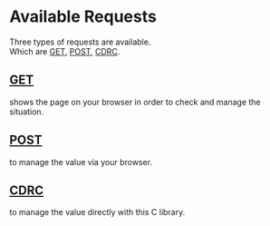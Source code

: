 # Available Requests
Three types of requests are available.  
Which are [GET](./get.md), [POST](./post.md), [CDRC](./cdrc.md).

## [GET](./get.md)
shows the page on your browser in order to check and manage the situation.

## [POST](./post.md)
to manage the value via your browser.

## [CDRC](./cdrc.md)
to manage the value directly with this C library.